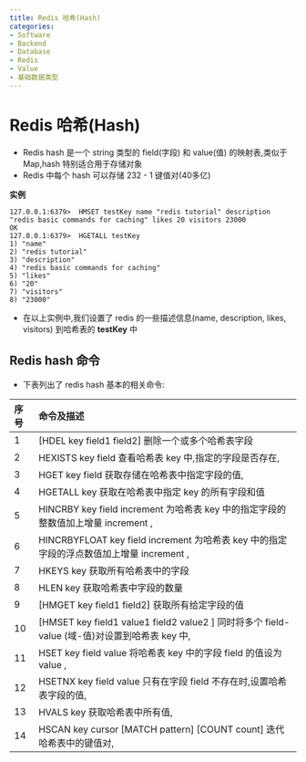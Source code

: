 ```yaml
---
title: Redis 哈希(Hash)
categories:
- Software
- Backend
- Database
- Redis
- Value
- 基础数据类型
---
```

# Redis 哈希(Hash)

- Redis hash 是一个 string 类型的 field(字段) 和 value(值) 的映射表,类似于Map,hash 特别适合用于存储对象
- Redis 中每个 hash 可以存储 232 - 1 键值对(40多亿)

**实例**

```
127.0.0.1:6379>  HMSET testKey name "redis tutorial" description "redis basic commands for caching" likes 20 visitors 23000
OK
127.0.0.1:6379>  HGETALL testKey
1) "name"
2) "redis tutorial"
3) "description"
4) "redis basic commands for caching"
5) "likes"
6) "20"
7) "visitors"
8) "23000"
```

- 在以上实例中,我们设置了 redis 的一些描述信息(name, description, likes, visitors) 到哈希表的 **testKey** 中

## Redis hash 命令

- 下表列出了 redis hash 基本的相关命令:

| 序号 | 命令及描述                                                   |
| :--- | :----------------------------------------------------------- |
| 1    | [HDEL key field1 field2\]  删除一个或多个哈希表字段          |
| 2    | HEXISTS key field  查看哈希表 key 中,指定的字段是否存在,     |
| 3    | HGET key field  获取存储在哈希表中指定字段的值,              |
| 4    | HGETALL key  获取在哈希表中指定 key 的所有字段和值           |
| 5    | HINCRBY key field increment  为哈希表 key 中的指定字段的整数值加上增量 increment , |
| 6    | HINCRBYFLOAT key field increment  为哈希表 key 中的指定字段的浮点数值加上增量 increment , |
| 7    | HKEYS key  获取所有哈希表中的字段                            |
| 8    | HLEN key  获取哈希表中字段的数量                             |
| 9    | [HMGET key field1 field2\]  获取所有给定字段的值             |
| 10   | [HMSET key field1 value1 field2 value2 \]  同时将多个 field-value (域-值)对设置到哈希表 key 中, |
| 11   | HSET key field value  将哈希表 key 中的字段 field 的值设为 value , |
| 12   | HSETNX key field value  只有在字段 field 不存在时,设置哈希表字段的值, |
| 13   | HVALS key  获取哈希表中所有值,                               |
| 14   | HSCAN key cursor [MATCH pattern\] [COUNT count]  迭代哈希表中的键值对, |